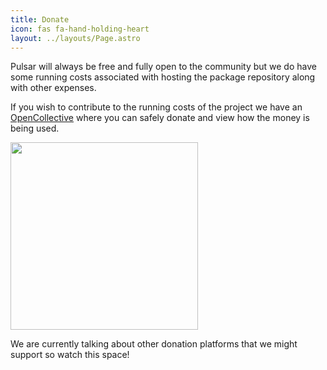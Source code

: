```yaml
---
title: Donate
icon: fas fa-hand-holding-heart
layout: ../layouts/Page.astro
---
```


Pulsar will always be free and fully open to the community but we do have some
running costs associated with hosting the package repository along with other
expenses.

If you wish to contribute to the running costs of the project we have an
[OpenCollective](https://opencollective.com/pulsar-edit) where you can safely
donate and view how the money is being used.

<a href="https://opencollective.com/pulsar-edit/donate" target="_blank" class="my-6 block">
  <img src="https://opencollective.com/webpack/donate/button@2x.png?color=blue" width=300 />
</a>

We are currently talking about other donation platforms that we might support so
watch this space!